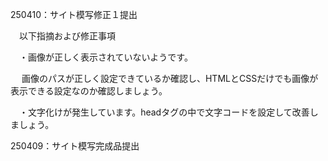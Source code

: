 
250410：サイト模写修正１提出

　以下指摘および修正事項

　・画像が正しく表示されていないようです。
 
 　 画像のパスが正しく設定できているか確認し、HTMLとCSSだけでも画像が表示できる設定なのか確認しましょう。

　・文字化けが発生しています。headタグの中で文字コードを設定して改善しましょう。

250409：サイト模写完成品提出
